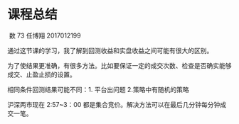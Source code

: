 # 									课程总结

​																	数 73  任博翔    2017012199

通过这节课的学习，我了解到回测收益和实盘收益之间可能有很大的区别。

为了使结果更准确，有很多方法。比如要保证一定的成交次数、检查是否确实能够成交、止盈止损的设置。

相同条件回测结果可能不同：1. 平台出问题  2.策略中有随机的策略

沪深两市现在 2:57~3：00 都是集合竞价。解决方法可以在最后几分钟每分钟成交一笔。

